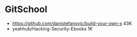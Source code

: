 # GitSchool

- https://github.com/danistefanovic/build-your-own-x 43K
- yeahhub/Hacking-Security-Ebooks 1K